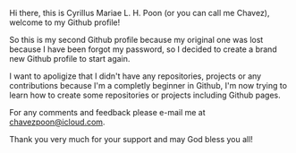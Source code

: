 Hi there, this is Cyrillus Mariae L. H. Poon (or you can call me Chavez), welcome to my Github profile!

So this is my second Github profile because my original one was lost because I have been forgot my password, so I decided to create a brand new Github profile to start again.

I want to apoligize that I didn't have any repositories, projects or any contributions because I'm a completly beginner in Github, I'm now trying to learn how to create some repositories or projects including Github pages.

For any comments and feedback please e-mail me at chavezpoon@icloud.com.

Thank you very much for your support and may God bless you all!
